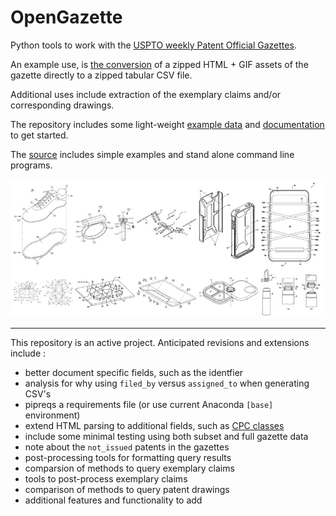 # OpenGazette

Python tools to work with the [USPTO weekly Patent Official Gazettes](https://developer.uspto.gov/product/patent-official-gazettes-listing).

An example use, is [the conversion](opengazette/gazette_to_csv.py) of a zipped HTML + GIF assets of the gazette directly to a zipped tabular CSV file.

Additional uses include extraction of the exemplary claims and/or corresponding drawings.

The repository includes some light-weight [example data](data/) and [documentation](docs/) to get started.

The [source](/opengazette) includes simple examples and stand alone command line programs.

<img src="docs/images/2408-open_gazette-get_gifs-01.jpg" width=500px>

---

This repository is an active project. Anticipated revisions and extensions include :

* better document specific fields, such as the identfier
* analysis for why using ```filed_by``` versus ```assigned_to``` when generating CSV's
* pipreqs a requirements file (or use current Anaconda ```[base]``` environment)
* extend HTML parsing to additional fields, such as [CPC classes](https://www.uspto.gov/web/patents/classification/cpc/html/cpc.html)
* include some minimal testing using both subset and full gazette data
* note about the ```not_issued``` patents in the gazettes
* post-processing tools for formatting query results
* comparsion of methods to query exemplary claims
* tools to post-process exemplary claims
* comparison of methods to query patent drawings
* additional features and functionality to add



